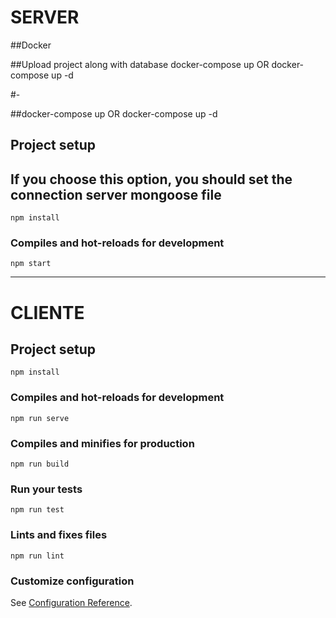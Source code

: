 # SERVER

##Docker 

##Upload project along with database
docker-compose up OR docker-compose up -d

#-

##docker-compose up OR docker-compose up -d


## Project setup
## If you choose this option, you should set the connection server mongoose file

```
npm install
```

### Compiles and hot-reloads for development
```
npm start
```
---------------------------------------------------------------------------------------------------------
# CLIENTE

## Project setup
```
npm install
```

### Compiles and hot-reloads for development
```
npm run serve
```

### Compiles and minifies for production
```
npm run build
```

### Run your tests
```
npm run test
```

### Lints and fixes files
```
npm run lint
```

### Customize configuration
See [Configuration Reference](https://cli.vuejs.org/config/).




